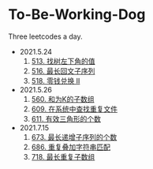# To-Be-Working-Dog
Three leetcodes a day.
* 2021.5.24
    1. [513. 找树左下角的值](https://leetcode-cn.com/problems/find-bottom-left-tree-value/)
    2. [516. 最长回文子序列](https://leetcode-cn.com/problems/longest-palindromic-subsequence/)
    3. [518. 零钱兑换 II](https://leetcode-cn.com/problems/coin-change-2/)
* 2021.5.26
    1. [560. 和为K的子数组](https://leetcode-cn.com/problems/subarray-sum-equals-k/)
    2. [609. 在系统中查找重复文件](https://leetcode-cn.com/problems/find-duplicate-file-in-system/)
    3. [611. 有效三角形的个数](https://leetcode-cn.com/problems/valid-triangle-number/)
* 2021.7.15
    1. [673. 最长递增子序列的个数](https://leetcode-cn.com/problems/number-of-longest-increasing-subsequence/)
    2. [686. 重复叠加字符串匹配](https://leetcode-cn.com/problems/repeated-string-match/description/)
    3. [718. 最长重复子数组](https://leetcode-cn.com/problems/maximum-length-of-repeated-subarray/)
